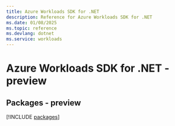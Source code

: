 ```yaml
---
title: Azure Workloads SDK for .NET
description: Reference for Azure Workloads SDK for .NET
ms.date: 01/08/2025
ms.topic: reference
ms.devlang: dotnet
ms.service: workloads
---
```

# Azure Workloads SDK for .NET - preview
## Packages - preview
[!INCLUDE [packages](workloads-index.md)]